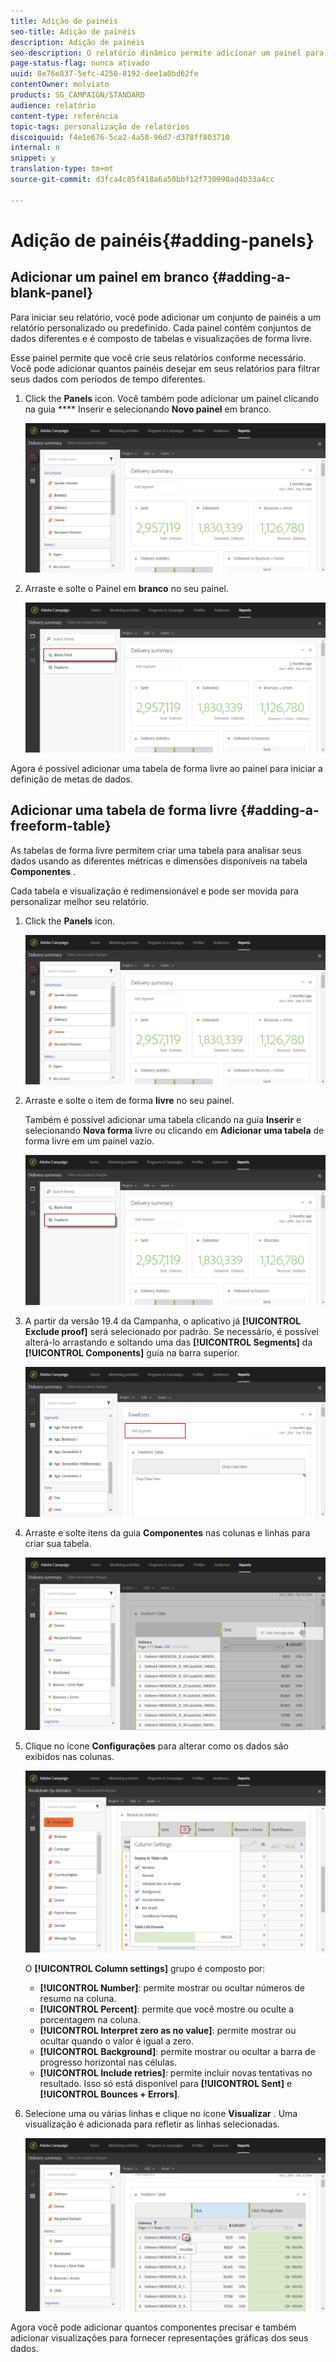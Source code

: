 ```yaml
---
title: Adição de painéis
seo-title: Adição de painéis
description: Adição de painéis
seo-description: O relatório dinâmico permite adicionar um painel para filtrar melhor seus dados, dependendo do período de tempo escolhido.
page-status-flag: nunca ativado
uuid: 8e76e837-5efc-4250-8192-dee1a0bd62fe
contentOwner: molviato
products: SG_CAMPAIGN/STANDARD
audience: relatório
content-type: referência
topic-tags: personalização de relatórios
discoiquuid: f4e1e676-5ca2-4a58-96d7-d378ff803710
internal: n
snippet: y
translation-type: tm+mt
source-git-commit: d3fca4c85f418a6a50bbf12f730990ad4b33a4cc

---
```



# Adição de painéis{#adding-panels}

## Adicionar um painel em branco {#adding-a-blank-panel}

Para iniciar seu relatório, você pode adicionar um conjunto de painéis a um relatório personalizado ou predefinido. Cada painel contém conjuntos de dados diferentes e é composto de tabelas e visualizações de forma livre.

Esse painel permite que você crie seus relatórios conforme necessário. Você pode adicionar quantos painéis desejar em seus relatórios para filtrar seus dados com períodos de tempo diferentes.

1. Click the **Panels** icon. Você também pode adicionar um painel clicando na guia **** Inserir e selecionando **Novo painel** em branco.

   ![](assets/dynamic_report_panel_1.png)

1. Arraste e solte o Painel em **branco** no seu painel.

   ![](assets/dynamic_report_panel.png)

Agora é possível adicionar uma tabela de forma livre ao painel para iniciar a definição de metas de dados.

## Adicionar uma tabela de forma livre {#adding-a-freeform-table}

As tabelas de forma livre permitem criar uma tabela para analisar seus dados usando as diferentes métricas e dimensões disponíveis na tabela **Componentes** .

Cada tabela e visualização é redimensionável e pode ser movida para personalizar melhor seu relatório.

1. Click the **Panels** icon.

   ![](assets/dynamic_report_panel_1.png)

1. Arraste e solte o item de forma **livre** no seu painel.

   Também é possível adicionar uma tabela clicando na guia **Inserir** e selecionando **Nova forma** livre ou clicando em **Adicionar uma tabela** de forma livre em um painel vazio.

   ![](assets/dynamic_report_panel_2.png)

1. A partir da versão 19.4 da Campanha, o aplicativo já **[!UICONTROL Exclude proof]** será selecionado por padrão. Se necessário, é possível alterá-lo arrastando e soltando uma das **[!UICONTROL Segments]** da **[!UICONTROL Components]** guia na barra superior.

   ![](assets/dynamic_report_panel_3.png)

1. Arraste e solte itens da guia **Componentes** nas colunas e linhas para criar sua tabela.

   ![](assets/dynamic_report_freeform_3.png)

1. Clique no ícone **Configurações** para alterar como os dados são exibidos nas colunas.

   ![](assets/dynamic_report_freeform_4.png)

   O **[!UICONTROL Column settings]** grupo é composto por:

   * **[!UICONTROL Number]**: permite mostrar ou ocultar números de resumo na coluna.
   * **[!UICONTROL Percent]**: permite que você mostre ou oculte a porcentagem na coluna.
   * **[!UICONTROL Interpret zero as no value]**: permite mostrar ou ocultar quando o valor é igual a zero.
   * **[!UICONTROL Background]**: permite mostrar ou ocultar a barra de progresso horizontal nas células.
   * **[!UICONTROL Include retries]**: permite incluir novas tentativas no resultado. Isso só está disponível para **[!UICONTROL Sent]** e **[!UICONTROL Bounces + Errors]**.

1. Selecione uma ou várias linhas e clique no ícone **Visualizar** . Uma visualização é adicionada para refletir as linhas selecionadas.

   ![](assets/dynamic_report_freeform_5.png)

Agora você pode adicionar quantos componentes precisar e também adicionar visualizações para fornecer representações gráficas dos seus dados.
